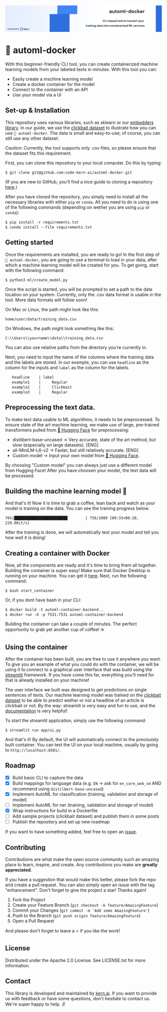 ![!automl-docker](banner.png)

# 🐳 automl-docker
With this beginner-friendly CLI tool, you can create containerized machine learning models from your labeled texts in minutes. With this tool you can: 
- Easily create a mschine learning model
- Create a docker container for the model
- Connect to the container with an API
- Use your model via a UI

##  Set-up & Installation
This repository uses various libraries, such as sklearn or our [embedders library](https://github.com/code-kern-ai/embedders). In our guide, we use the [clickbait dataset](https://www.kaggle.com/datasets/amananandrai/clickbait-dataset) to illustrate how you can use `🐳 automl-docker`. The data is small and easy-to-use; of course, you can still use any other dataset.

*Caution*: Currently, the tool supports only .csv files, so please ensure that the dataset fits this requirement.

First, you can clone this repository to your local computer. Do this by typing:
```
$ git clone git@github.com:code-kern-ai/automl-docker.git
```

(If you are new to GitHub, you'll find a nice guide to cloning a repository [here](https://github.com/git-guides/git-clone).)

After you have cloned the repository, you simply need to install all the necessary libraries with either `pip` or `conda`. All you need to do is using one of the following commands (depending on wether you are using `pip` or `conda`):

```
$ pip install -r requirements.txt
$ conda install --file requirements.txt
```

## Getting started
Once the requirements are installed, you are ready to go! In the first step of `🐳 automl-docker`, you are going to use a terminal to load in your data, after which a machine learning model will be created for you. To get going, start with the following command:

```
$ python3 ml/create_model.py
```

Once the script is started, you will be prompted to set a path to the data location on your system. Currently, only the .csv data format is usable in the tool. More data formats will follow soon!

On Mac or Linux, the path might look like this: 
```
home/user/data/training_data.csv
```

On Windows, the path might look something like this:
```
C:\\Users\\yourname\\data\\training_data.csv
```

You can also use relative paths from the directory you're currently in.

Next, you need to input the name of the columns where the training data and the labels are stored. In our example, you can use `headline` as the column for the inputs and `label` as the column for the labels.
```
   headline    | label
   example1    |     Regular
   example2    |     Clickbait
   example3    |     Regular
```

## Preprocessing the text data.
To make text data usable to ML algorithms, it needs to be preprocessed. To ensure state of the art machine learning, we make use of large, pre-trained transformers pulled from [🤗 Hugging Face](https://huggingface.co/) for preprocessing:
- distilbert-base-uncased -> Very accurate, state of the art method, but slow (especially on large datasets). [ENG]
- all-MiniLM-L6-v2 -> Faster, but still relatively accurate. [ENG]
- Custom model -> Input your own model from [🤗 Hugging Face](https://huggingface.co/).

By choosing "Custom model" you can always just use a different model from Hugging Face! After you have choosen your model, the text data will be processed.

## Building the machine learning model 🚀
And that's it! Now it is time to grab a coffee, lean back and watch as your model is training on the data. You can see the training progress below.
```
76%|████████████████████████        | 756/1000 [00:33<00:10, 229.00it/s]
```

After the training is done, we will automatically test your model and tell you how well it is doing!

## Creating a container with Docker
Now, all the components are ready and it's time to bring them all together. Building the container is super easy! Make sure that Docker Desktop is running on your machine. You can get it [here](https://www.docker.com/products/docker-desktop/). Next, run the following command:
```
$ bash start_container
```

Or, if you dont have bash in your CLI:
```
$ docker build -t automl-container-backend .
$ docker run -d -p 7531:7531 automl-container-backend

```

Building the container can take a couple of minutes. The perfect opportunity to grab yet another cup of coffee! ☕

## Using the container 
After the container has been built, you are free to use it anywhere you want. To give you an example of what you could do with the container, we will be using it to connect to a graphical user interface that was build using the [streamlit](https://streamlit.io/) framework. If you have come this far, everything you'll need for that is already installed on your machine! 

The user interface we built was designed to get predictions on single sentences of texts. Our machine learning model was trained on the [clickbait dataset](https://www.kaggle.com/datasets/amananandrai/clickbait-dataset) to be able to predict wether or not a headline of an article is clickbait or not. By the way: streamlit is very easy and fun to use, and the [documentation](https://docs.streamlit.io/) is very helpful!

To start the streamlit application, simply use the following command:
```
$ streamlit run app/ui.py
```

And that's it! By default, the UI will automatically connect to the previouisly built container. You can test the UI on your local machine, usually by going to `http://localhost:8501/`. 

## Roadmap
- [x] Build basic CLI to capture the data
- [x] Build mappings for language data (e.g. `EN` -> ask for `en_core_web_sm` AND recommend using `distilbert-base-uncased`)
- [x] Implement AutoML for classification (training, validation and storage of model)
- [ ] Implement AutoML for ner (training, validation and storage of model)
- [x] Wrap instructions for build in a Dockerfile
- [ ] Add sample projects (clickbait dataset) and publish them in some posts
- [ ] Publish the repository and set up new roadmap

If you want to have something added, feel free to open an [issue](https://github.com/code-kern-ai/automl-docker/issues).

## Contributing
Contributions are what make the open source community such an amazing place to learn, inspire, and create. Any contributions you make are **greatly appreciated**.

If you have a suggestion that would make this better, please fork the repo and create a pull request. You can also simply open an issue with the tag "enhancement".
Don't forget to give the project a star! Thanks again!

1. Fork the Project
2. Create your Feature Branch (`git checkout -b feature/AmazingFeature`)
3. Commit your Changes (`git commit -m 'Add some AmazingFeature'`)
4. Push to the Branch (`git push origin feature/AmazingFeature`)
5. Open a Pull Request

And please don't forget to leave a ⭐ if you like the work! 

## License
Distributed under the Apache 2.0 License. See LICENSE.txt for more information.

## Contact
This library is developed and maintained by [kern.ai](https://github.com/code-kern-ai). If you want to provide us with feedback or have some questions, don't hesitate to contact us. We're super happy to help. ✌️
